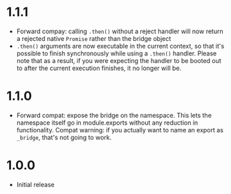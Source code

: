 # 1.1.1

- Forward compay: calling `.then()` without a reject handler will now return a
  rejected native `Promise` rather than the bridge object
- `.then()` arguments are now executable in the current context, so that it's
  possible to finish synchronously while using a `.then()` handler. Please note
  that as a result, if you were expecting the handler to be booted out to after
  the current execution finishes, it no longer will be.

# 1.1.0

- Forward compat: expose the bridge on the namespace. This lets the namespace
  itself go in module.exports without any reduction in functionality. Compat
  warning: if you actually want to name an export as `_bridge`, that's not going
  to work.

# 1.0.0

- Initial release